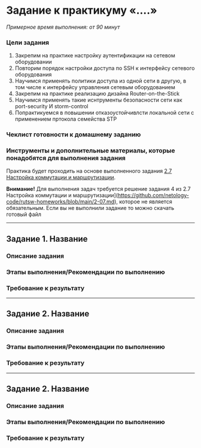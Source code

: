 # Задание к практикуму «....»
 
*Примерное время выполнения: от 90 минут*

### Цели задания
1. Закрепим на практике настройку аутентификации на сетевом оборудовании 
2. Повторим порядок настройки доступа по SSH к интерфейсу сетевого оборудования
3. Научимся применять политики доступа из одной сети в другую, в том числе к интерфейсу управления сетевым оборудованием
4. Закрепим на практике реализацию дизайна Router-on-the-Stick
5. Научимся применять такие иснтрументы безопасности сети как port-security И storm-control
6. Попрактикуемся в повышении отказоустойчивлсти локальной сети с применением пртокола семейства STP 

### Чеклист готовности к домашнему заданию


### Инструменты и дополнительные материалы, которые понадобятся для выполнения задания
Практика будет проходить на основе выполненного задания [2.7 Настройка коммутации и маршрутизации](https://github.com/netology-code/rutsw-homeworks/blob/main/2-07.md).

**Внимание!**
Для выполнения задач требуется решение задания 4 из 2.7 Настройка коммутации и маршрутизации](https://github.com/netology-code/rutsw-homeworks/blob/main/2-07.md), которое не является обязательным. 
Если вы не выполнили задание то можно скачать готовый файл 


---

## Задание 1. Название

### Описание задания

### Этапы выполнения/Рекомендации по выполнению

### Требование к результату


--- 
 
## Задание 2. Название

### Описание задания

### Этапы выполнения/Рекомендации по выполнению

### Требование к результату


--- 
 
## Задание 2. Название

### Описание задания

### Этапы выполнения/Рекомендации по выполнению

### Требование к результату
